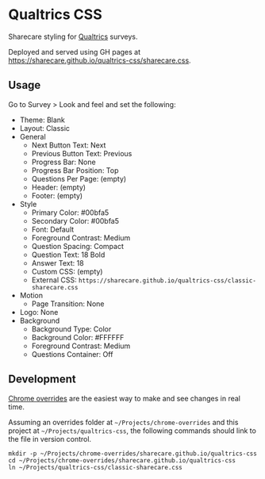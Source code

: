 # Qualtrics CSS

Sharecare styling for [Qualtrics](https://www.qualtrics.com/) surveys.

Deployed and served using GH pages at https://sharecare.github.io/qualtrics-css/sharecare.css.

## Usage

Go to Survey > Look and feel and set the following:

- Theme: Blank
- Layout: Classic
- General
  - Next Button Text: Next
  - Previous Button Text: Previous
  - Progress Bar: None
  - Progress Bar Position: Top
  - Questions Per Page: (empty)
  - Header: (empty)
  - Footer: (empty)
- Style
  - Primary Color: #00bfa5
  - Secondary Color: #00bfa5
  - Font: Default
  - Foreground Contrast: Medium
  - Question Spacing: Compact
  - Question Text: 18 Bold
  - Answer Text: 18
  - Custom CSS: (empty)
  - External CSS: `https://sharecare.github.io/qualtrics-css/classic-sharecare.css`
- Motion
  - Page Transition: None
- Logo: None
- Background
  - Background Type: Color
  - Background Color: #FFFFFF
  - Foreground Contrast: Medium
  - Questions Container: Off

## Development

[Chrome overrides](https://developer.chrome.com/blog/new-in-devtools-65/#overrides) are the easiest way to make and see changes in real time.

Assuming an overrides folder at `~/Projects/chrome-overrides` and this project at `~/Projects/qualtrics-css`, the following commands should link to the file in version control.

```
mkdir -p ~/Projects/chrome-overrides/sharecare.github.io/qualtrics-css
cd ~/Projects/chrome-overrides/sharecare.github.io/qualtrics-css
ln ~/Projects/qualtrics-css/classic-sharecare.css
```
